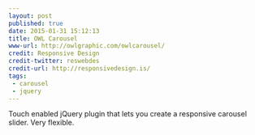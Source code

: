 ```yaml
---
layout: post
published: true
date: 2015-01-31 15:12:13
title: OWL Carousel
www-url: http://owlgraphic.com/owlcarousel/
credit: Responsive Design
credit-twitter: reswebdes
credit-url: http://responsivedesign.is/
tags: 
 - carousel
 - jquery
---
```


Touch enabled jQuery plugin that lets you create a responsive carousel slider. Very flexible.